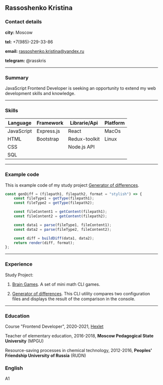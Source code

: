 ## Rassoshenko Kristina

### Contact details

**city:** Moscow

**tel:** +7(985)-229-33-86

**email:** rassoshenko.kristina@yandex.ru

**telegram:** @rasskris

---

### Summary

JavaScript Frontend Developer is seeking an opportunity to extend my web development skills and knowledge.

---

### Skills

<table aling="center">
  <thead>
    <tr>
      <th>Language</th>
      <th>Framework</th>
      <th>Librarie/Api</th>
      <th>Platform</th>
    </tr>
  </thead>
  <tbody>
    <tr>
      <td>JavaScript</td>
      <td>Express.js</td>
      <td>React</td>
      <td>MacOs</td>
    </tr>
    <tr>
      <td>HTML</td>
      <td>Bootstrap</td>
      <td>Redux-toolkit</td>
      <td>Linux</td>
    </tr>
    <tr>
      <td>CSS</td>
      <td></td>
      <td>Node.js API</td>
      <td></td>
    </tr>
    <tr>
      <td>SQL</td>
      <td></td>
      <td></td>
      <td></td>
    </tr>
  </tbody>
</table>

---

### Example code

This is example code of my study project [Generator of differences](https://github.com/Rasskris/Generator-of-differences).

```javascript
const genDiff = (filepath1, filepath2, format = "stylish") => {
	const fileType1 = getType(filepath1);
	const fileType2 = getType(filepath2);

	const fileContent1 = getContent(filepath1);
	const fileContent2 = getContent(filepath2);

	const data1 = parse(fileType1, fileContent1);
	const data2 = parse(fileType2, fileContent2);

	const diff = buildDiff(data1, data2);
	return render(diff, format);
};
```

---

### Experience

Study Project:

1. [Brain Games](https://github.com/Rasskris/Brain-Games). A set of mini math CLI games.

2. [Generator of differences](https://github.com/Rasskris/Generator-of-differences).
   This CLI utility compares two configuration files and displays the result of the comparison in the console.

---

### Education

Course "Frontend Developer", 2020-2021, [Hexlet](https://ru.hexlet.io/programs/frontend)

Teacher of elementary education, 2016-2018, **Moscow Pedagogical State University** (MPGU)

Resource-saving processes in chemical technology, 2012-2016,
**Peoples' Friendship University of Russia** (RUDN)

### English

A1
